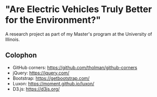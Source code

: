 # "Are Electric Vehicles Truly Better for the Environment?"
A research project as part of my Master's program at the University of Illinois.

## Colophon
* GitHub corners: https://github.com/tholman/github-corners
* jQuery: https://jquery.com/
* Bootstrap: https://getbootstrap.com/
* Luxon: https://moment.github.io/luxon/
* D3.js: https://d3js.org/